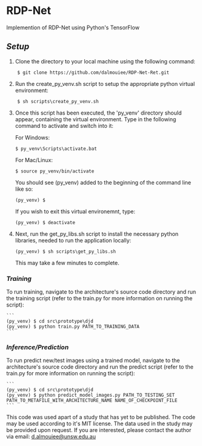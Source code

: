 # RDP-Net
Implemention of RDP-Net using Python's TensorFlow

## *Setup*

1. Clone the directory to your local machine using the following command:
```
    $ git clone https://github.com/dalmouiee/RDP-Net-Ret.git
```

2. Run the create_py_venv.sh script to setup the appropriate python virtual environment: </br>
```
    $ sh scripts\create_py_venv.sh
```
3. Once this script has been executed, the 'py_venv' directory should appear, containing the virtual environment. Type in the following command to activate and switch into it:

    For Windows:
    ```
    $ py_venv\Scripts\activate.bat
    ```
    For Mac/Linux:
    ```
    $ source py_venv/bin/activate
    ```

    You should see (py_venv) added to the beginning of the command line like so:
    ```
    (py_venv) $ 
    ```

    If you wish to exit this virtual environemnt, type:
    ``` 
    (py_venv) $ deactivate
    ```

4. Next, run the get_py_libs.sh script to install the necessary python libraries, needed to run the application locally:

    ```
    (py_venv) $ sh scripts\get_py_libs.sh
    ```
    This may take a few minutes to complete.

### *Training*
 To run training, navigate to the architecture's source code directory and run the training script (refer to the train.py for more information on running the script):

    ```
    (py_venv) $ cd src\prototype\djd
    (py_venv) $ python train.py PATH_TO_TRAINING_DATA
    ```

### *Inference/Prediction*
 To run predict new/test images using a trained model, navigate to the architecture's source code directory and run the predict script (refer to the train.py for more information on running the script):

    ```
    (py_venv) $ cd src\prototype\djd
    (py_venv) $ python predict_model_images.py PATH_TO_TESTING_SET PATH_TO_METAFILE_WITH_ARCHITECTURE_NAME NAME_OF_CHECKPOINT_FILE
    ```

This code was used apart of a study that has yet to be published. The code may be used according to it's MIT license. The data used in the study may be provided upon request. If you are interested, please contact the author via email: d.almouiee@unsw.edu.au